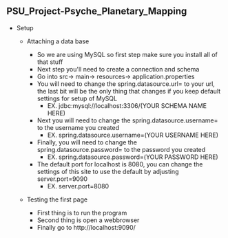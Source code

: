 ## PSU_Project-Psyche_Planetary_Mapping
* Setup
  * Attaching a data base
  
    * So we are using MySQL so first step make sure you install all of that stuff
    * Next step you'll need to create a connection and schema
    * Go into src-> main-> resources-> application.properties
    * You will need to change the spring.datasource.url= to your url, the last bit will be the only thing that changes if you keep default settings for setup of MySQL
      * EX. jdbc:mysql://localhost:3306/(YOUR SCHEMA NAME HERE)
    * Next you will need to change the spring.datasource.username= to the username you created
      * EX. spring.datasource.username=(YOUR USERNAME HERE)
    * Finally, you will need to change the spring.datasource.password= to the password you created
      * EX. spring.datasource.password=(YOUR PASSWORD HERE)
    * The default port for localhost is 8080, you can change the settings of this site to use the default by adjusting server.port=9090
      * EX. server.port=8080
    
  * Testing the first page
    * First thing is to run the program
    * Second thing is open a webbrowser
    * Finally go to http://localhost:9090/
